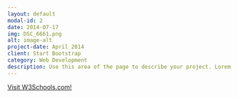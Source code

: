 ```yaml
---
layout: default
modal-id: 2
date: 2014-07-17
img: DSC_6661.png
alt: image-alt
project-date: April 2014
client: Start Bootstrap
category: Web Development
description: Use this area of the page to describe your project. Lorem ipsum dolor sit amet, consectetur adipisicing elit. Mollitia neque assumenda ipsam nihil, molestias magnam, recusandae quos quis inventore quisquam velit asperiores, vitae? Reprehenderit soluta, eos quod consequuntur itaque. Nam.
---
```

<a href="https://www.w3schools.com/">Visit W3Schools.com!</a>